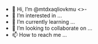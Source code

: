 - 👋 Hi, I’m @mtdxaqliovkmu <>-
- 👀 I’m interested in ...
- 🌱 I’m currently learning ...
- 💞️ I’m looking to collaborate on ...
- 📫 How to reach me ...

<!---
mtdxaqliovkmu/mtdxaqliovkmu is a ✨ special ✨ repository because its `README.md` (this file) appears on your GitHub profile.
You can click the Preview link to take a look at your changes.
--->
